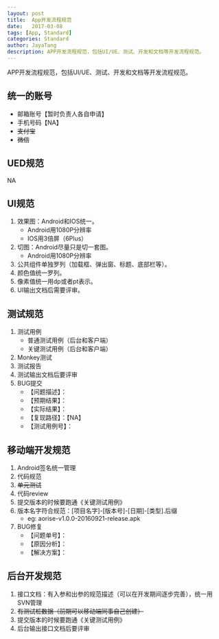 ```yaml
---
layout: post  
title:  App开发流程规范  
date:   2017-03-08 
tags: [App, Standard]  
categories: Standard  
author: JayaTang  
description: APP开发流程规范，包括UI/UE、测试、开发和文档等开发流程规范。  
---
```

APP开发流程规范，包括UI/UE、测试、开发和文档等开发流程规范。

## 统一的账号
- 邮箱账号【暂时负责人各自申请】
- 手机号码【NA】
- ~~支付宝~~
- ~~微信~~

## UED规范
NA

## UI规范
1. 效果图：Android和IOS统一。
    - Android用1080P分辨率
    - IOS用3倍屏（6Plus）
2. 切图：Android尽量只是切一套图。
    - Android用1080P分辨率
3. 公共组件单独罗列（加载框、弹出窗、标题、底部栏等）。
4. 颜色值统一罗列。
5. 像素值统一用dp或者pt表示。
6. UI输出文档后需要评审。

## 测试规范
1. 测试用例
    - 普通测试用例（后台和客户端）
    - 关键测试用例（后台和客户端）
2. Monkey测试
3. 测试报告
4. 测试输出文档后要评审
5. BUG提交
    - 【问题描述】：
    - 【预期结果】：
    - 【实际结果】：
    - 【复现路径】：【NA】
    - 【测试用例号】：

## 移动端开发规范
1. Android签名统一管理
2. 代码规范
3. ~~单元测试~~
4. 代码review
5. 提交版本的时候要跑通《关键测试用例》
6. 版本名字符合规范：[项目名字]-[版本号]-[日期]-[类型].后缀
    - eg: aorise-v1.0.0-20160921-release.apk
7. BUG修复
    - 【问题单号】：
    - 【原因分析】：
    - 【解决方案】：

## 后台开发规范
1. 接口文档：有入参和出参的规范描述（可以在开发期间逐步完善），统一用SVN管理
2. ~~有测试桩数据（前期可以移动端同事自己创建）~~
3. 提交版本的时候要跑通《关键测试用例》
4. 后台输出接口文档后要评审
